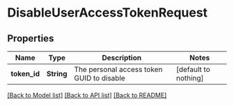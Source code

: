 # DisableUserAccessTokenRequest


## Properties
Name | Type | Description | Notes
------------ | ------------- | ------------- | -------------
**token_id** | **String** | The personal access token GUID to disable | [default to nothing]


[[Back to Model list]](../README.md#models) [[Back to API list]](../README.md#api-endpoints) [[Back to README]](../README.md)


